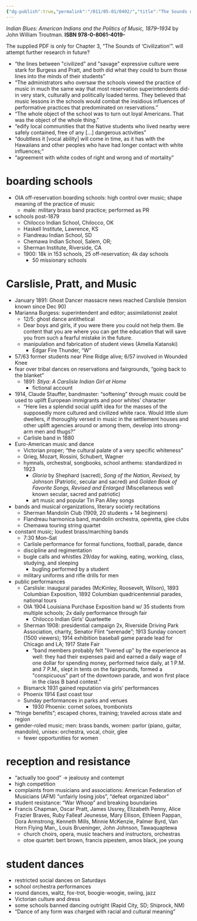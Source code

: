 ```yaml
---
{"dg-publish":true,"permalink":"/011/05-01/0402/","title":"The Sounds of \"Civilization\"","tags":["ETHNS350"],"noteIcon":"fallback","created":"2024-09-26T13:45:04.156-07:00","updated":"2024-09-26T15:29:28.935-07:00"}
---
```


*Indian Blues: American Indians and the Politics of Music, 1879–1934* by John William Troutman. **ISBN 978-0-8061-4019-**

The supplied PDF is only for Chapter 3, “The Sounds of ‘Civilization’”. will attempt further research in future?

- “the lines between "civilized" and "savage" expressive culture were stark for Burgess and Pratt, and both did what they could to burn those lines into the minds of their students”
- “The administrators who oversaw the schools viewed the practice of music in much the same way that most reservation superintendents did-in very stark, culturally and politically loaded terms. They believed that music lessons in the schools would combat the insidious influences of performative practices that predominated on reservations.”
- “The whole object of the school was to turn out loyal Americans. That was the object of the whole thing.”
- “edify local communities that the Native students who lived nearby were safely contained, free of any \[…] dangerous activities”
- “doubtless it \[vocal ability] will come in time, as it has with the Hawaiians and other peoples who have had longer contact with white influences;”
- “agreement with white codes of right and wrong and of mortality”
# boarding schools
- OIA off-reservation boarding schools: high control over music; shape meaning of the practice of music
	- male: military brass band practice; performed as PR
- schools post-1879
	- Chilocco Indian School, Chilocco, OK
	- Haskell Institute, Lawrence, KS
	- Flandreau Indian School, SD
	- Chemawa Indian School, Salem, OR;
	- Sherman Institute, Riverside, CA
	- 1900: 18k in 153 schools, 25 off-reservation; 4k day schools
		- 50 missionary schools
# Carslisle, Pratt, and Music
- January 1891: Ghost Dancer massacre news reached Carslisle (tension known since Dec 90)
- Marianna Burgess: superintendent and editor; assimilationist zealot
	- 12/5: ghost dance antithetical
	- Dear boys and girls, if you were there you could not help them. Be content that you are where you can get the education that will save you from such a fearful mistake in the future.
	- manipulation and fabrication of student views (Amelia Katanski)
		- Edgar Fire Thunder, “W”
- 57/63 former students near Pine Ridge alive; 6/57 involved in Wounded Knee
- fear over tribal dances on reservations and fairgrounds, “going back to the blanket”
	- 1891: *Stiya: A Carslisle Indian Girl at Home*
		- fictional account
- 1914, Claude Stauffer, bandmaster: “softening” through music could be used to uplift European immigrants and poor whites’ character
	- “Here lies a splendid social uplift idea for the masses of the supposedly more cultured and civilized white race. Would little slum dwellers, if thoroughly versed in music in the settlement houses and other uplift agencies around or among them, develop into strong-arm men and thugs?”
	- Carlisle band in 1880
- Euro-American music and dance
	- Victorian proper; “the cultural palate of a very specific whiteness”
	- Grieg, Mozart, Rossini, Schubert, Wagner
	- hymnals, orchestral, songbooks, school anthems: standardized in 1923
		- *Gloria* by Shephard (sacred), *Song of the Nation, Revised*, by Johnson (Patriotic, secular and sacred) and *Golden Book of Favorite Songs, Revised and Enlarged* (Miscellaneous well known secular, sacred and patriotic)
		- art music and popular Tin Pan Alley songs
- bands and musical organizations, literary society recitations
	- Sherman Mandolin Club (1909, 20 students + 14 beginners)
	- Flandreau harmonica band, mandolin orchestra, operetta, glee clubs
	- Chemawa touring string quartet
- constant music; loudest brass/marching bands
	- 7:30 Mon–Sat
	- Carlisle performance for formal functions, football, parade, dance
	- discipline and regimentation
	- bugle calls and whistles 29/day for waking, eating, working, class, studying, and sleeping
		- bugling performed by a student
	- military uniforms and rifle drills for men
- public performances
	- Carslisle: inaugural parades (McKinley, Roosevelt, Wilson), 1893 Columbian Exposition, 1892 Columbian quadricentennial parades, national tours
	- OIA 1904 Louisiana Purchase Exposition band w/ 35 students from multiple schools; 2x daily performance through fair
		- Chilocco Indian Girls’ Quarteette
	- Sherman 1908: presidential campaign 2x, Riverside Driving Park Association, charity, Senator Flint “serenade”; 1913 Sunday concert (1500 viewers); 1914 exhibition baseball game parade lead for Chicago and LA; 1917 State Fair
		- “band members probably felt "livened up" by the experience as well: they had their expenses paid and earned a daily wage of one dollar for spending money, performed twice daily, at 1 P.M. and 7 P.M., slept in tents on the fairgrounds, formed a "conspicuous" part of the downtown parade, and won first place in the class B band contest.”
	- Bismarck 1931 gained reputation via girls’ performances
	- Phoenix 1914 East coast tour
	- Sunday performances in parks and venues
		- 1930 Phoenix: cornet soloes, trombonists
- “fringe benefits”; escaped chores, training; traveled across state and region
- gender-roled music; men: brass bands, women: parlor (piano, guitar, mandolin), unisex: orchestra, vocal, choir, glee
	- fewer opportunities for women
# reception and resistance
- “actually too good” → jealousy and contempt
- high competition
- complaints from musicians and associations: American Federation of Musicians (AFM) “unfairly losing jobs”, “defeat organized labor”
- student resistance: “War Whoop” and breaking boundaries
- Francis Chapman, Oscar Pratt, James Ussrey, Elizabeth Penny, Alice Frazier Braves, Ruby Falleaf Jeunesse, Mary Ellison, Ethleen Pappan, Dora Armstrong, Kenneth Mills, Minnie McKenzie, Palmer Byrd, Van Horn Flying Man,, Louis Brueninger, John Johnson, Tawaquaptewa
	- church choirs, opera, music teachers and instructors, orchestras
	- otoe quartet: bert brown, francis pipestem, amos black, joe young
# student dances
- restricted social dances on Saturdays
- school orchestra performances
- round dances, waltz, fox-trot, boogie-woogie, swiing, jazz
- Victorian culture and dress
- some schools banned dancing outright (Rapid City, SD; Shiprock, NM)
- “Dance of any form was charged with racial and cultural meaning”